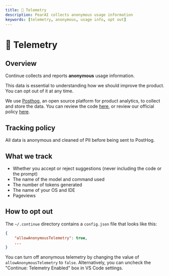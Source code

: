 ```yaml
---
title: 🦔 Telemetry
description: PearAI collects anonymous usage information
keywords: [telemetry, anonymous, usage info, opt out]
---
```


# 🦔 Telemetry

## Overview

Continue collects and reports **anonymous** usage information.

This data is essential to understanding how we should improve the product. You can opt out of it at any time.

We use [Posthog](https://posthog.com/), an open source platform for product analytics, to collect and store the data. You can review the code [here](https://github.com/continuedev/continue/blob/main/gui/src/hooks/CustomPostHogProvider.tsx), or review our official policy [here](https://pearai.dev/privacy).

## Tracking policy

All data is anonymous and cleaned of PII before being sent to PostHog.

## What we track

- Whether you accept or reject suggestions (never including the code or the prompt)
- The name of the model and command used
- The number of tokens generated
- The name of your OS and IDE
- Pageviews

## How to opt out

The `~/.continue` directory contains a `config.json` file that looks like this:

```json title="~/.pearai/config.json"
{
    "allowAnonymousTelemetry": true,
    ...
}
```

You can turn off anonymous telemetry by changing the value of `allowAnonymousTelemetry` to `false`. Alternatively, you can uncheck the "Continue: Telemetry Enabled" box in VS Code settings.

